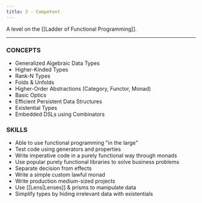 ```yaml
---
title: 3 - Competent
---
```


A level on the [[Ladder of Functional Programming]].

---

### CONCEPTS
* Generalized Algebraic Data Types
* Higher-Kinded Types
* Rank-N Types
* Folds & Unfolds
* Higher-Order Abstractions (Category, Functor, Monad)
* Basic Optics
* Efficient Persistent Data Structures
* Existential Types
* Embedded DSLs using Combinators

### SKILLS
* Able to use functional programming "in the large"
* Test code using generators and properties
* Write imperative code in a purely functional way through monads
* Use popular purely functional libraries to solve business problems
* Separate decision from effects
* Write a simple custom lawful monad
* Write production medium-sized projects
* Use [[Lens|Lenses]] & prisms to manipulate data
* Simplify types by hiding irrelevant data with existentials